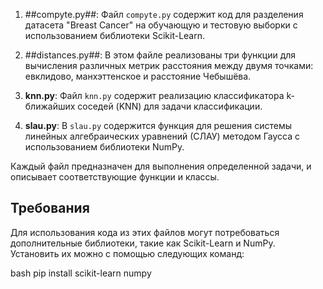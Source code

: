 1. ##compyte.py##: Файл `compyte.py` содержит код для разделения датасета "Breast Cancer" на обучающую и тестовую выборки с использованием библиотеки Scikit-Learn.

2. ##distances.py##: В этом файле реализованы три функции для вычисления различных метрик расстояния между двумя точками: евклидово, манхэттенское и расстояние Чебышёва.

3. **knn.py**: Файл `knn.py` содержит реализацию классификатора k-ближайших соседей (KNN) для задачи классификации.

4. **slau.py**: В `slau.py` содержится функция для решения системы линейных алгебраических уравнений (СЛАУ) методом Гаусса с использованием библиотеки NumPy.

Каждый файл предназначен для выполнения определенной задачи, и описывает соответствующие функции и классы.

## Требования

Для использования кода из этих файлов могут потребоваться дополнительные библиотеки, такие как Scikit-Learn и NumPy. Установить их можно с помощью следующих команд:

bash
pip install scikit-learn numpy




 
